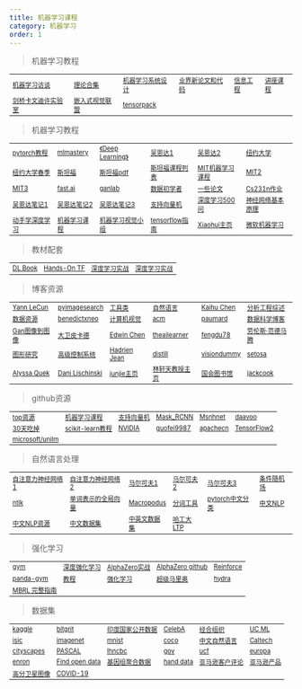 ```yaml
---
title: 机器学习课程
category: 机器学习
order: 1
---
```


> 机器学习教程
<table width="1033" style="font-size: 0.8em;">
	<tbody>
		<tr>
			<td>
				<a href="https://huyenchip.com/ml-interviews-book/?q=" target="_blank">机器学习访谈</a>
			</td>
			<td>
				<a href="https://paperswithcode.com/methods" target="_blank">理论合集</a>
			</td>
			<td>
				<a href="https://stanford-cs329s.github.io/" target="_blank">机器学习系统设计</a>
			</td>
			<td>
				<a href="https://paperswithcode.com/" target="_blank">业界新论文和代码</a>
			</td>
			<td>
				<a href="https://www.robots.ox.ac.uk/" target="_blank">信息工程</a>
			</td>
			<td>
				<a href="https://www.robots.ox.ac.uk/~az/lectures/" target="_blank">讲座课程</a>
			</td>
		</tr>
		<tr>
			<td>
				<a href="https://www.inference.org.uk/is/" target="_blank">剑桥卡文迪许实验室</a>
			</td>
			<td>
				<a href="https://www.edge-ai-vision.com/" target="_blank">嵌入式视觉联盟</a>
			</td>
			<td>
				<a href="https://github.com/tensorpack/tensorpack" target="_blank">tensorpack</a>
			</td>
		</tr>
	</tbody>
</table>

> 机器学习教程
<table width="1033" style="font-size: 0.8em;">
	<tbody>
		<tr>
			<td>
				<a href="https://pytorchvideo.org/" target="_blank">pytorch教程</a>
			</td>
			<td>
				<a href="https://machinelearningmastery.com/" target="_blank">mlmastery</a>
			</td>
			<td>
				<a href="https://www.deeplearningbook.org/" target="_blank">《Deep Learning》</a>
			</td>
			<td>
				<a href="https://www.coursera.org/learn/machine-learning" target="_blank">吴恩达1</a>
			</td>
			<td>
				<a href="https://www.coursera.org/specializations/deep-learning#instructors" target="_blank">吴恩达2</a>
			</td>
			<td>
				<a href="https://atcold.github.io/pytorch-Deep-Learning/" target="_blank">纽约大学</a>
			</td>
		</tr>
		<tr>
			<td>
				<a href="https://davidrosenberg.github.io/ml2019/#home" target="_blank">纽约大学春季</a>
			</td>
			<td>
				<a href="https://stanford.edu/~shervine/teaching/cs-230/" target="_balnk">斯坦福</a><br/>
			</td>
			<td>
				<a href="https://github.com/afshinea" target="_balnk">斯坦福pdf</a>
			</td>
			<td>
				<a href="https://online.stanford.edu/explore?topics%5B1061%5D=1061&type=All" target="_balnk">斯坦福课程列表</a>
			</td>
			<td>
				<a href="http://introtodeeplearning.com/" target="_balnk">MIT机器学习课程</a>
			</td>
			<td>
				<a href="https://github.com/aamini/introtodeeplearning/" target="_balnk">MIT2</a>
			</td>
		</tr>
		<tr>
			<td>
				<a href="https://www.mit.edu/~amidi/teaching/" target="_balnk">MIT3</a>
			</td>
			<td>
				<a href="https://course.fast.ai/" target="_balnk">fast.ai</a>
			</td>
			<td>
				<a href="https://poloclub.github.io/ganlab/" target="_balnk">ganlab</a>
			</td>
			<td>
				<a href="https://summer-knight-cef.notion.site/d69344e1eaf84fa582de2aa677a38c03?v=46898533ebfb4bc49c74888a38ee4e62" target="_blank">数据初学者</a>
			</td>
			<td>
				<a href="https://adeshpande3.github.io/" target="_blank">一些论文</a>
			</td>
			<td>
				<a href="http://cs231n.github.io/" target="_blank">Cs231n作业</a>
			</td>
		</tr>
		<tr>
			<td>
				<a href="https://github.com/fengdu78/deeplearning_ai_books" target="_blank">吴恩达笔记1</a>
			</td>
			<td>
				<a href="http://www.ai-start.com/dl2017/" target="_blank">吴恩达笔记2</a>
			</td>
			<td>
				<a href="https://github.com/fengdu78/Coursera-ML-AndrewNg-Notes" target="_blank">吴恩达笔记3</a>
			</td>
			<td>
				<a href="https://www.svm-tutorial.com/" target="_blank">支持向量机</a>
			</td>
			<td>
				<a href="https://gitee.com/bashendixie/DeepLearning-500-questions/tree/master" target="_blank">深度学习500问</a>
			</td>
			<td>
				<a href="https://microsoft.github.io/ai-edu/%E5%9F%BA%E7%A1%80%E6%95%99%E7%A8%8B/A2-%E7%A5%9E%E7%BB%8F%E7%BD%91%E7%BB%9C%E5%9F%BA%E6%9C%AC%E5%8E%9F%E7%90%86/index.html" target="_blank">神经网络基本原理</a>
			</td>
		</tr>
		<tr>
			<td>
				<a href="https://zh.d2l.ai/" target="_blank">动手学深度学习</a>
			</td>
			<td>
				<a href="https://atcold.github.io/pytorch-Deep-Learning/en/faq/" target="_blank">机器学习课程</a>
			</td>
			<td>
				<a href="https://lab1055.github.io/" target="_blank">机器学习视觉小组</a>
			</td>
			<td>
				<a href="https://www.tensorflow.org/tutorials/" target="_blank">tensorflow指南</a>
			</td>
			<td>
				<a href="https://www.ics.uci.edu/~xhx/" target="_blank">Xiaohui主页</a>
			</td>
			<td>
				<a href="https://github.com/microsoft/ML-For-Beginners/blob/main/translations/README.zh-cn.md" target="_blank">微软机器学习</a>
			</td>
		</tr>
	</tbody>
</table>

> 教材配套
<table width="1033" style="font-size: 0.8em;">
	<tbody>
		<tr>
			<td>
				<a href="https://gitee.com/mirrors_hadrienj/deepLearningBook-Notes" target="_balnk">DL Book</a>
			</td>
			<td>
				<a href="https://gitee.com/bashendixie/Hands-On-Computer-Vision-with-TensorFlow-2" target="_balnk">Hands-On TF</a>
			</td>
			<td>
				<a href="https://github.com/DOsinga/deep_learning_cookbook" target="_balnk">深度学习实战</a>
			</td>
			<td>
				<a href="https://github.com/PacktPublishing/Keras-Deep-Learning-Cookbook" target="_balnk">深度学习实战</a>
			</td>
		</tr>
	</tbody>
</table>

> 博客资源
<table width="1033" style="font-size: 0.8em;">
	<tbody>
		<tr>
			<td>
				<a href="http://yann.lecun.com/" target="_balnk">Yann LeCun</a>
			</td>
			<td>
				<a href="https://pyimagesearch.com/start-here/" target="_balnk">pyimagesearch</a>
			</td>
			<td>
				<a href="https://github.com/PyImageSearch/imutils" target="_balnk">工具类</a>
			</td>
			<td>
				<a href="https://ruder.io/" target="_balnk">自然语言</a>
			</td>
			<td>
				<a href="http://www.k4ai.com/tag/gan/index.html" target="_balnk">Kaihu Chen</a>
			</td>
			<td>
				<a href="https://roundup.getdbt.com/archive?sort=new" target="_balnk">分析工程综述</a>
			</td>
		</tr>
		<tr>
			<td>
				<a href="https://iterative.ly/" target="_balnk">数据资源</a>
			</td>
			<td>
				<a href="https://benedictxneo.medium.com/" target="_balnk">benedictxneo</a>
			</td>
			<td>
				<a href="https://study.marearts.com/" target="_balnk">计算机视觉</a>
			</td>
			<td>
				<a href="https://cacm.acm.org/blogs/about-the-blogs" target="_balnk">acm</a>
			</td>
			<td>
				<a href="https://perso-etis.ensea.fr/paumard/" target="_balnk">paumard</a>
			</td>
			<td>
				<a href="https://blogs.sas.com/content/" target="_balnk">数据科学博客</a>
			</td>
		</tr>
		<tr>
			<td>
				<a href="https://phillipi.github.io/pix2pix/" target="_balnk">Gan图像到图像</a>
			</td>
			<td>
				<a href="https://davidpicard.github.io/" target="_balnk">大卫皮卡德</a>
			</td>
			<td>
				<a href="http://blog.echen.me/" target="_balnk">Edwin Chen</a>
			</td>
			<td>
				<a href="https://theailearner.com/" target="_balnk">theailearner</a>
			</td>
			<td>
				<a href="https://github.com/fengdu78/Data-Science-Notes" target="_balnk">fengdu78</a>
			</td>
			<td>
				<a href="https://lvdmaaten.github.io/" target="_balnk">劳伦斯·范德马腾</a>
			</td>
		</tr>
		<tr>
			<td>
				<a href="https://www.pauldebevec.com/" target="_balnk">图形研究</a>
			</td>
			<td>
				<a href="https://mec560sbu.github.io/" target="_balnk">高级控制系统</a>
			</td>
			<td>
				<a href="https://medium.com/@hadrienj" target="_balnk">Hadrien Jean</a>
			</td>
			<td>
				<a href="https://distill.pub/" target="_balnk">distill</a>
			</td>
			<td>
				<a href="https://www.visiondummy.com/" target="_balnk">visiondummy</a>
			</td>
			<td>
				<a href="https://setosa.io/#/" target="_balnk">setosa</a>
			</td>
		</tr>
		<tr>
			<td>
				<a href="https://alyssaq.github.io/" target="_balnk">Alyssa Quek</a>
			</td>
			<td>
				<a href="https://www.cs.huji.ac.il/~danix/" target="_balnk">Dani Lischinski</a>
			</td>
			<td>
				<a href="https://www.seas.ucla.edu/~junjie/project/" target="_balnk">junjie主页</a>
			</td>
			<td>
				<a href="https://www.csie.ntu.edu.tw/~htlin/" target="_balnk">林轩天教授主页</a>
			</td>
			<td>
				<a href="https://www.loc.gov/" target="_blank">国会图书馆</a>
			</td>
			<td>
				<a href="https://jackcook.com/" target="_blank">jackcook</a>
			</td>
		</tr>
	</tbody>
</table>

> github资源
<table width="1033" style="font-size: 0.8em;">
	<tbody>
		<tr>
			<td>
				<a href="https://github.com/mbadry1/Top-Deep-Learning" target="_blank">top资源</a>
			</td>
			<td>
				<a href="https://github.com/christianversloot/machine-learning-articles" target="_blank">机器学习课程</a>
			</td>
			<td>
				<a href="https://github.com/SyncfusionSuccinctlyE-Books/Support-Vector-Machines-Succinctly" target="_blank">支持向量机</a>
			</td>
			<td>
				<a href="https://github.com/matterport/Mask_RCNN" target="_blank">Mask_RCNN</a>
			</td>
			<td>
				 <a href="https://github.com/msnh2012/Msnhnet" target="_blank">Msnhnet</a>
			</td>
			<td>
				 <a href="https://github.com/daavoo?tab=repositories" target="_blank">daavoo</a>
			</td>
		</tr>
		<tr>
			<td>
				<a href="https://lyhue1991.github.io/eat_tensorflow2_in_30_days/" target="_blank">30天吃掉</a>
			</td>
			<td>
				<a href="https://github.com/jakevdp/sklearn_tutorial/tree/master/notebooks" target="_blank">scikit-learn教程</a>
			</td>
			<td>
				<a href="https://github.com/NVDLI" target="_blank">NVIDIA</a>
			</td>
			<td>
				<a href="https://github.com/guofei9987" target="_blank">guofei9987</a>
			</td>
			<td>
				<a href="https://github.com/apachecn" target="_blank">apachecn</a>
			</td>
			<td>
				<a href="https://github.com/YunYang1994" target="_blank">TensorFlow2</a>
			</td>
		</tr>
		<tr>
			<td>
				<a href="https://github.com/microsoft/unilm" target="_blank">microsoft/unilm</a>
			</td>
		</tr>
	</tbody>
</table>

> 自然语言处理
<table width="1033" style="font-size: 0.8em;">
	<tbody>
		<tr>
			<td>
				<a href="https://arxiv.org/abs/2205.05625(已下载)" target="_blank">自注意力神经网络1</a>
			</td>
			<td>
				<a href="https://analyticsindiamag.com/nlp-gets-a-quantum-boost/" target="_blank">自注意力神经网络2</a>
			</td>
			<td>
				<a href="https://setosa.io/blog/2014/07/26/markov-chains/index.html" target="_blank">马尔可夫1</a>
			</td>
			<td>
				<a href="https://github.com/wiseodd/MCMC" target="_blank">马尔可夫2</a>
			</td>
			<td>
				<a href="https://analyticsindiamag.com/all-you-need-to-know-about-markov-chain-monte-carlo/" target="_blank">马尔可夫3</a>
			</td>
			<td>
				<a href="http://www.inference.org.uk/hmw26/crf/" target="_blank">条件随机场</a>
			</td>
		</tr>
		<tr>
			<td>
				<a href="https://www.nltk.org/" target="_blank">ntlk</a>
			</td>
			<td>
				<a href="https://nlp.stanford.edu/projects/glove/" target="_blank">单词表示的全局向量</a>
			</td>
			<td>
				<a href="https://github.com/yongzhuo/Macropodus" target="_blank">Macropodus</a>
			</td>
			<td>
				<a href="https://github.com/liuhuanyong/WordSegment" target="_blank">分词工具</a>
			</td>
			<td>
				<a href="https://www.cnblogs.com/zhangxianrong/p/14708643.html" target="_blank">pytorch中文分类</a>
			</td>
			<td>
				<a href="https://github.com/crownpku/Awesome-Chinese-NLP" target="_blank">中文NLP</a>
			</td>
		</tr>
		<tr>
			<td>
				<a href="https://blog.csdn.net/longyanchen/article/details/105729237" target="_blank">中文NLP资源</a>
			</td>
			<td>
				<a href="https://cloud.tencent.com/developer/article/1594459" target="_blank">中文数据集</a>
			</td>
			<td>
				<a href="https://github.com/CLUEbenchmark/CLUEDatasetSearch" target="_blank">中英文数据集</a>
			</td>
			<td>
				<a href="https://github.com/HIT-SCIR/ltp" target="_blank">哈工大LTP</a>
			</td>
		</tr>
	</tbody>
</table>

> 强化学习
<table width="1033" style="font-size: 0.8em;">
	<tbody>
		<tr>
			<td>
				<a href="http://gym.openai.com/" target="_blank">gym</a>
			</td>
			<td>
				<a href="https://torres.ai/deep-reinforcement-learning-explained-series/" target="_blank">深度强化学习</a>
			</td>
			<td>
				<a href="https://zhuanlan.zhihu.com/p/32089487" target="_blank">AlphaZero实战</a>
			</td>
			<td>
				<a href="https://github.com/junxiaosong/AlphaZero_Gomoku" target="_blank">AlphaZero github</a>
			</td>
			<td>
				<a href="https://github.com/qqiang00/Reinforce" target="_blank">Reinforce</a>
			</td>
		</tr>
		<tr>
			<td>
				<a href="https://panda-gym.readthedocs.io/en/latest/" target="_blank">panda-gym</a>
			</td>
			<td>
				<a href="https://analyticsindiamag.com/exploring-panda-gym-a-multi-goal-reinforcement-learning-environment/" target="_blank">教程</a>
			</td>
			<td>
				<a href="https://weread.qq.com/web/reader/52832ba071fcfda85281b40k70e32fb021170efdf2eca12" target="_blank">强化学习</a>
			</td>
			<td>
				<a href="https://zhuanlan.zhihu.com/p/53907806" target="_blank">超级马里奥</a>
			</td>
			<td>
				<a href="https://hydra.cc/" target="_blank">hydra</a>
			</td>
		</tr>
		<tr>
			<td>
				<a href="https://analyticsindiamag.com/complete-guide-to-mbrl-python-tool-for-model-based-reinforcement-learning/" target="_blank">MBRL 完整指南</a>
			</td>
		</tr>
	</tbody>
</table>


> 数据集
<table width="1033" style="font-size: 0.8em;">
	<tbody>
		<tr>
			<td>
				<a href="https://www.kaggle.com/" target="_blank">kaggle</a>
			</td>
			<td>
				<a href="https://bitgrit.net/login?next=/dataset/" target="_blank">bitgrit</a>
			</td>
			<td>
				<a href="https://ndap.niti.gov.in/" target="_blank">印度国家公开数据</a>
			</td>
			<td>
				<a href="https://mmlab.ie.cuhk.edu.hk/projects/CelebA.html" target="_blank">CelebA</a>
			</td>
			<td>
				<a href="http://www.oecdchina.org/" target="_blank">经合组织</a>
			</td>
			<td>
				<a href="https://archive.ics.uci.edu/ml/index.php" target="_blank">UC ML</a>
			</td>
		</tr>
		<tr>
			<td>
				<a href="https://isic-archive.com/girder#collections" target="_blank">isic</a>
			</td>
			<td>
				<a href="http://www.image-net.org/" target="_blank">imagenet</a>
			</td>
			<td>
				<a href="http://yann.lecun.com/exdb/mnist/index.html" target="_blank">mnist</a>
			</td>
			<td>
				<a href="https://cocodataset.org/#home" target="_blank">coco</a>
			</td>
			<td>
				<a href="http://www.nlpr.ia.ac.cn/databases/handwriting/Offline_database.html" target="_blank">中文自然语言</a>
			</td>
			<td>
				<a href="https://www.vision.caltech.edu/" target="_blank">Caltech</a>
			</td>
		</tr>
		<tr>
			<td>
				<a href="https://www.cityscapes-dataset.com/" target="_blank">cityscapes</a>
			</td>
			<td>
				<a href="http://host.robots.ox.ac.uk/pascal/VOC/" target="_blank">PASCAL</a>
			</td>
			<td>
				<a href="https://lhncbc.nlm.nih.gov/LHC-downloads/dataset.html" target="_blank">lhncbc</a>
			</td>
			<td>
				<a href="https://data.gov/" target="_blank">gov</a>
			</td>
			<td>
				<a href="https://www.crcv.ucf.edu/" target="_blank">ucf</a>
			</td>
			<td>
				<a href="https://data.europa.eu/en" target="_blank">europa</a>
			</td>
		</tr>
		<tr>
			<td>
				<a href="https://www.cs.cmu.edu/~enron/" target="_blank">enron</a>
			</td>
			<td>
				<a href="https://data.gov.uk/" target="_blank">Find open data</a>
			</td>
			<td>
				<a href="https://gnomad.broadinstitute.org/" target="_blank">基因组聚合数据</a>
			</td>
			<td>
				<a href="https://www.robots.ox.ac.uk/~vgg/data/hands/" target="_blank">hand data</a>
			</td>
			<td>
				<a href="https://s3.amazonaws.com/amazon-reviews-pds/readme.html" target="_blank">亚马逊客户评论</a>
			</td>
			<td>
				<a href="https://amazon-berkeley-objects.s3.amazonaws.com/index.html" target="_blank">亚马逊产品</a>
			</td>
		</tr>
		<tr>
			<td>
				<a href="https://spacenet.ai/datasets/" target="_blank">高分卫星图像</a>
			</td>
			<td>
				<a href="https://registry.opendata.aws/foldingathome-covid19/" target="_blank">COVID-19</a>
			</td>
		</tr>
	</tbody>
</table>
